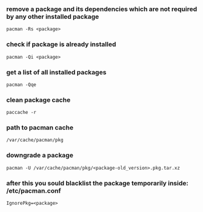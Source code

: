### remove a package and its dependencies which are not required by any other installed package
```
pacman -Rs <package>
```

### check if package is already installed
```
pacman -Qi <package>
```

### get a list of all installed packages
```
pacman -Qqe
```

### clean package cache 
```
paccache -r
```

### path to pacman cache
```
/var/cache/pacman/pkg
```

### downgrade a package
```
pacman -U /var/cache/pacman/pkg/<package-old_version>.pkg.tar.xz
```

### after this you sould blacklist the package temporarily inside: /etc/pacman.conf
```
IgnorePkg=<package>
```

